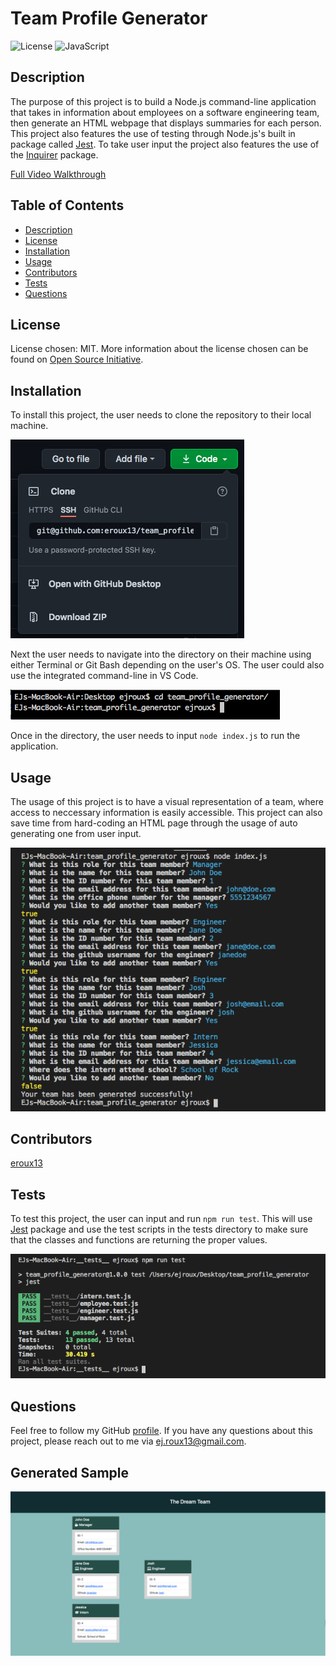 # Team Profile Generator
![License](https://img.shields.io/badge/License-MIT-blue)
![JavaScript](https://img.shields.io/badge/JavaScript-100.0%25-yellow)

## Description

The purpose of this project is to build a Node.js command-line application that takes in information about employees on a software engineering team, then generate an HTML webpage that displays summaries for each person. This project also features the use of testing through Node.js's built in package called [Jest](https://www.npmjs.com/package/jest). To take user input the project also features the use of the [Inquirer](https://www.npmjs.com/package/inquirer) package.

[Full Video Walkthrough](https://drive.google.com/file/d/1EPW-A2-1N119oGlMCxswRAktQDCHlEcI/view)

## Table of Contents

* [Description](#description)
* [License](#license)
* [Installation](#installation)
* [Usage](#usage)
* [Contributors](#contributors)
* [Tests](#tests)
* [Questions](#questions)
    
## License

License chosen: MIT.
More information about the license chosen can be found on [Open Source Initiative](https://opensource.org/licenses/MIT).
    
## Installation

To install this project, the user needs to clone the repository to their local machine. 

![Cloning Repo Screenshot](./assets/cloneScreenshot.png)

Next the user needs to navigate into the directory on their machine using either Terminal or Git Bash depending on the user's OS. The user could also use the integrated command-line in VS Code. 

![Terminal Screenshot](./assets/terminalScreenshot.png)

Once in the directory, the user needs to input `node index.js` to run the application.

## Usage

The usage of this project is to have a visual representation of a team, where access to neccessary information is easily accessible. This project can also save time from hard-coding an HTML page through the usage of auto generating one from user input.

![Command Line Questions](./assets/commandLineScreenshot.png)

## Contributors

[eroux13](https://www.github.com/eroux13)

## Tests

To test this project, the user can input and run `npm run test`. This will use [Jest](https://www.npmjs.com/package/jest) package and use the test scripts in the tests directory to make sure that the classes and functions are returning the proper values.

![Tests](./assets/testsScreenshot.png)

## Questions

Feel free to follow my GitHub [profile](https://www.github.com/eroux13).
If you have any questions about this project, please reach out to me via ej.roux13@gmail.com.

## Generated Sample

![My Team](./assets/myTeamScreenshot.png)